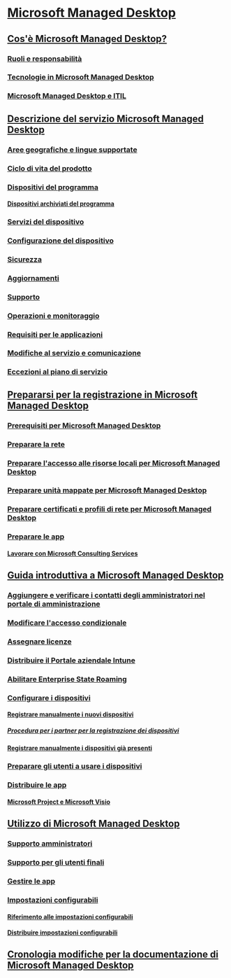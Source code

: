 # [Microsoft Managed Desktop](index.yml)
## [Cos'è Microsoft Managed Desktop?](intro/index.md)
### [Ruoli e responsabilità](intro/roles-and-responsibilities.md)
### [Tecnologie in Microsoft Managed Desktop](intro/technologies.md)
### [Microsoft Managed Desktop e ITIL](MMD-and-ITSM.md)
## [Descrizione del servizio Microsoft Managed Desktop](service-description/index.md)
### [Aree geografiche e lingue supportate](service-description/regions-languages.md)
### [Ciclo di vita del prodotto](service-description/device-lifecycle.md)
### [Dispositivi del programma](service-description/device-list.md)
#### [Dispositivi archiviati del programma](service-description/archived-device-list.md)
### [Servizi del dispositivo](service-description/device-services.md)
### [Configurazione del dispositivo](service-description/device-policies.md)
### [Sicurezza](service-description/security.md)
### [Aggiornamenti](service-description/updates.md)
### [Supporto](service-description/support.md)
### [Operazioni e monitoraggio](service-description/operations-and-monitoring.md)
### [Requisiti per le applicazioni](service-description/mmd-app-requirements.md)
### [Modifiche al servizio e comunicazione](service-description/servicechanges.md)
### [Eccezioni al piano di servizio](service-description/customizing.md)
## [Prepararsi per la registrazione in Microsoft Managed Desktop](get-ready/index.md)
### [Prerequisiti per Microsoft Managed Desktop](get-ready/prerequisites.md)
### [Preparare la rete](get-ready/network.md)
### [Preparare l'accesso alle risorse locali per Microsoft Managed Desktop](get-ready/authentication.md)
### [Preparare unità mappate per Microsoft Managed Desktop](get-ready/mapped-drives.md)
### [Preparare certificati e profili di rete per Microsoft Managed Desktop](get-ready/certs-wifi-lan.md)
### [Preparare le app](get-ready/apps.md)
#### [Lavorare con Microsoft Consulting Services](get-ready/apps-MCS.md)
## [Guida introduttiva a Microsoft Managed Desktop](get-started/index.md)
### [Aggiungere e verificare i contatti degli amministratori nel portale di amministrazione](get-started/add-admin-contacts.md)
### [Modificare l'accesso condizionale](get-started/conditional-access.md)
### [Assegnare licenze](get-started/assign-licenses.md)
### [Distribuire il Portale aziendale Intune](get-started/company-portal.md)
### [Abilitare Enterprise State Roaming](get-started/enterprise-state-roaming.md)
### [Configurare i dispositivi](get-started/set-up-devices.md)
#### [Registrare manualmente i nuovi dispositivi](get-started/register-devices-self.md)
##### [Procedura per i partner per la registrazione dei dispositivi](get-started/register-devices-partner.md)
#### [Registrare manualmente i dispositivi già presenti](get-started/register-reused-devices-self.md)
### [Preparare gli utenti a usare i dispositivi](get-started/get-started-devices.md)
### [Distribuire le app](get-started/deploy-apps.md)
#### [Microsoft Project e Microsoft Visio](get-started/project-visio.md)
## [Utilizzo di Microsoft Managed Desktop](working-with-managed-desktop/index.md)
### [Supporto amministratori](working-with-managed-desktop/admin-support.md)
### [Supporto per gli utenti finali](working-with-managed-desktop/end-user-support.md)
### [Gestire le app](working-with-managed-desktop/manage-apps.md)
### [Impostazioni configurabili](working-with-managed-desktop/config-setting-overview.md)
#### [Riferimento alle impostazioni configurabili](working-with-managed-desktop/config-setting-ref.md)
#### [Distribuire impostazioni configurabili](working-with-managed-desktop/config-setting-deploy.md)
## [Cronologia modifiche per la documentazione di Microsoft Managed Desktop](change-history-managed-desktop.md)


